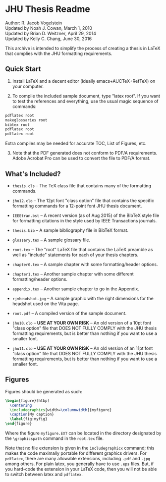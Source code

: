 JHU Thesis Readme
=================
Author: R. Jacob Vogelstein <br>
Updated by Noah J. Cowan, March 1, 2010 <br>
Updated by Brian D. Weitzner, April 29, 2014 <br>
Updated by Kelly C. Chang, June 30, 2016


This archive is intended to simplify the process of creating a thesis
in LaTeX that complies with the JHU formatting requirements.  

Quick Start
-----------

1. Install LaTeX and a decent editor (ideally emacs+AUCTeX+RefTeX) on
your computer.

2. To compile the included sample document, type "latex root".  If you want to test
the references and everything, use the usual magic sequence of commands: 

```sh
pdflatex root
makeglossaries root
bibtex root
pdflatex root
pdflatex root
```
Extra compiles may be needed for accurate TOC, List of Figures, etc.

3. Note that the PDF generated does not conform to PDF/A requirements. Adobe Acrobat Pro can be used to convert the file to PDF/A format.

What's Included?
----------------

* `thesis.cls` – The TeX class file that contains many of the formatting commands.  

* `jhu12.clo` – The 12pt font "class option" file that contains the specific formatting commands for a 12-point font JHU thesis document.

* `IEEEtran.bst` – A recent version (as of Aug 2015) of the BibTeX style file for formatting citations in the style used by IEEE Transactions journals.

* `thesis.bib` – A sample bibliography file in BibTeX format.

* `glossary.tex` – A sample glossary file.

* `root.tex` – The "root" LaTeX file that contains the LaTeX preamble as well as "include" statements for each of your thesis chapters.

* `chapter0.tex` – A sample chapter with some formatting/header options.

* `chapter1.tex` – Another sample chapter with some different formatting/header options.

* `appendix.tex` – Another sample chapter to go in the Appendix.

* `rjvheadshot.jpg` – A sample graphic with the right dimensions for the headshot used on the Vita page.

* `root.pdf` – A compiled version of the sample document.

* `jhu10.clo` – **USE AT YOUR OWN RISK** – An old version of a 10pt font "class option" file that DOES NOT FULLY COMPLY with the JHU thesis formatting requirements, but is better than nothing if you want to use a smaller font.

* `jhu11.clo` – **USE AT YOUR OWN RISK** – An old version of an 11pt font "class option" file that DOES NOT FULLY COMPLY with the JHU thesis formatting requirements, but is better than nothing if you want to use a smaller font.

Figures
-------
Figures should be generated as such:

```tex
\begin{figure}[htbp]
  \centering
  \includegraphics[width=\columnwidth]{myfigure}
  \caption{My caption}
  \label{fig:myfig}
\end{figure}
```

Where the figure `myfigure.EXT` can be located in the directory designated by the `\graphicspath` command in the `root.tex` file.

Note that no file extension is given in the `includegraphicx` command; this makes the code maximally portable for different graphics drivers. For `pdflatex`, there are many allowable extensions, including `.pdf` and `.jpg` among others. For plain latex, you generally have to use `.eps` files. But, if you hard-code the extension in your LaTeX code, then you will not be able to switch between latex and `pdflatex`.

